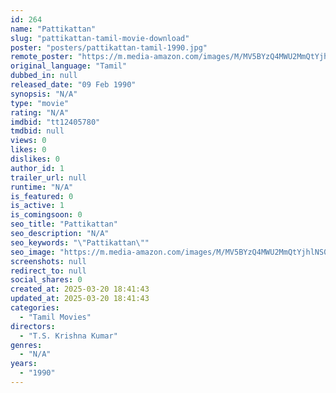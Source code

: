 ```yaml
---
id: 264
name: "Pattikattan"
slug: "pattikattan-tamil-movie-download"
poster: "posters/pattikattan-tamil-1990.jpg"
remote_poster: "https://m.media-amazon.com/images/M/MV5BYzQ4MWU2MmQtYjhlNS00ZDQ4LTg1OGItNmM1MjgyOGE0ZTFkXkEyXkFqcGdeQXVyMzYxOTQ3MDg@._V1_SX300.jpg"
original_language: "Tamil"
dubbed_in: null
released_date: "09 Feb 1990"
synopsis: "N/A"
type: "movie"
rating: "N/A"
imdbid: "tt12405780"
tmdbid: null
views: 0
likes: 0
dislikes: 0
author_id: 1
trailer_url: null
runtime: "N/A"
is_featured: 0
is_active: 1
is_comingsoon: 0
seo_title: "Pattikattan"
seo_description: "N/A"
seo_keywords: "\"Pattikattan\""
seo_image: "https://m.media-amazon.com/images/M/MV5BYzQ4MWU2MmQtYjhlNS00ZDQ4LTg1OGItNmM1MjgyOGE0ZTFkXkEyXkFqcGdeQXVyMzYxOTQ3MDg@._V1_SX300.jpg"
screenshots: null
redirect_to: null
social_shares: 0
created_at: 2025-03-20 18:41:43
updated_at: 2025-03-20 18:41:43
categories:
  - "Tamil Movies"
directors:
  - "T.S. Krishna Kumar"
genres:
  - "N/A"
years:
  - "1990"
---
```

